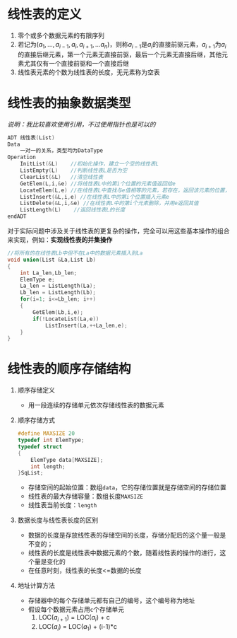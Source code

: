 # 线性表的定义

1. 零个或多个数据元素的有限序列
2. 若记为($a_1,...,a_{i-1},a_i,a_{i+1},...a_n$)，则称$a_{i-1}$是$a_i$的直接前驱元素，$a_{i+1}$为$a_i$的直接后继元素，第一个元素无直接前驱，最后一个元素无直接后继，其他元素尤其仅有一个直接前驱和一个直接后继
3. 线性表元素的个数为线性表的长度，无元素称为空表

# 线性表的抽象数据类型

*说明：我比较喜欢使用引用，不过使用指针也是可以的*

```c
ADT 线性表(List)
Data
    一对一的关系，类型均为DataType
Operation
    InitList(&L)    //初始化操作，建立一个空的线性表L
    ListEmpty(L)    //判断线性表L是否为空
    ClearList(&L)   //清空线性表
    GetElem(L,i,&e) //将线性表L中的第i个位置的元素值返回给e
    LocateElem(L,e) //在线性表L中查找与e值相等的元素，若存在，返回该元素的位置，否则，返回0表示失败
    ListInsert(&L,i,e) //在线性表L中的第i个位置插入元素e
    ListDelete(&L,i,&e) //在线性表L中的第i个元素删除，并用e返回其值
    ListLength(L)    //返回线性表L的长度
endADT
```

对于实际问题中涉及关于线性表的更复杂的操作，完全可以用这些基本操作的组合来实现，例如：**实现线性表的并集操作**

```c
//将所有的在线性表Lb中但不在La中的数据元素插入到La
void union(List &La,List Lb)
{
    int La_len,Lb_len;
    ElemType e;
    La_len = ListLength(La);
    Lb_len = ListLength(Lb);
    for(i=1; i<=Lb_len; i++)
    {
        GetElem(Lb,i,e);
        if(!LocateList(La,e))
            ListInsert(La,++La_len,e);
    }
}
```

# 线性表的顺序存储结构

1. 顺序存储定义

   - 用一段连续的存储单元依次存储线性表的数据元素
2. 顺序存储方式

   ```c
   #define MAXSIZE 20
   typedef int ElemType;
   typedef struct
   {
       ElemType data[MAXSIZE];
       int length;
   }SqList;
   ```

   - 存储空间的起始位置：数组`data`，它的存储位置就是存储空间的存储位置
   - 线性表的最大存储容量：数组长度`MAXSIZE`
   - 线性表当前长度：`length`
3. 数据长度与线性表长度的区别
   - 数据的长度是存放线性表的存储空间的长度，存储分配后的这个量一般是不变的；
   - 线性表的长度是线性表中数据元素的个数，随着线性表的操作的进行，这个量是变化的
   - 在任意时刻，线性表的长度<=数据的长度
4. 地址计算方法
   - 存储器中的每个存储单元都有自己的编号，这个编号称为地址
   - 假设每个数据元素占用`c`个存储单元
      1. LOC($a_{i+1}$) = LOC($a_i$) + c
      2. LOC($a_i$) = LOC($a_1$) + (i-1)*c
